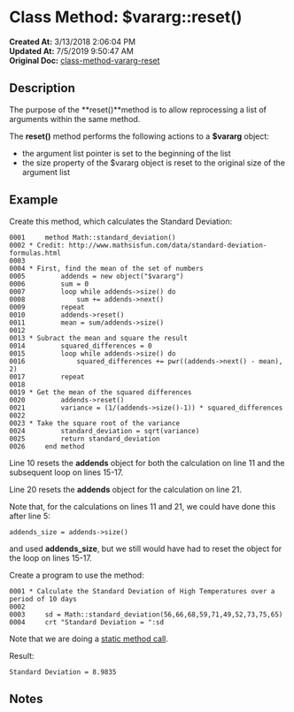 # Class Method: $vararg::reset()

**Created At:** 3/13/2018 2:06:04 PM  
**Updated At:** 7/5/2019 9:50:47 AM  
**Original Doc:** [class-method-vararg-reset](https://docs.jbase.com/42948-dynamic-objects/class-method-vararg-reset)  


## Description

The purpose of the **reset()**method is to allow reprocessing a list of arguments within the same method.

The **reset()** method performs the following actions to a **$vararg** object:

- the argument list pointer is set to the beginning of the list
- the size property of the $vararg object is reset to the original size of the argument list




## Example

Create this method, which calculates the Standard Deviation:

```
0001     method Math::standard_deviation()
0002 * Credit: http://www.mathsisfun.com/data/standard-deviation-formulas.html
0003
0004 * First, find the mean of the set of numbers
0005         addends = new object("$vararg")
0006         sum = 0
0007         loop while addends->size() do
0008             sum += addends->next()
0009         repeat
0010         addends->reset()
0011         mean = sum/addends->size()
0012
0013 * Subract the mean and square the result
0014         squared_differences = 0
0015         loop while addends->size() do
0016             squared_differences += pwr((addends->next() - mean), 2)
0017         repeat
0018
0019 * Get the mean of the squared differences
0020         addends->reset()
0021         variance = (1/(addends->size()-1)) * squared_differences
0022
0023 * Take the square root of the variance
0024         standard_deviation = sqrt(variance)
0025         return standard_deviation
0026     end method
```

Line 10 resets the **addends** object for both the calculation on line 11 and the subsequent loop on lines 15-17.

Line 20 resets the **addends** object for the calculation on line 21.

Note that, for the calculations on lines 11 and 21, we could have done this after line 5:

```
addends_size = addends->size()
```

and used **addends\_size**, but we still would have had to reset the object for the loop on lines 15-17.



Create a program to use the method:

```
0001 * Calculate the Standard Deviation of High Temperatures over a period of 10 days
0002
0003     sd = Math::standard_deviation(56,66,68,59,71,49,52,73,75,65)
0004     crt "Standard Deviation = ":sd
```

Note that we are doing a [static method call](dynamic-objects-static-methods).

Result:

```
Standard Deviation = 8.9835
```

## Notes
